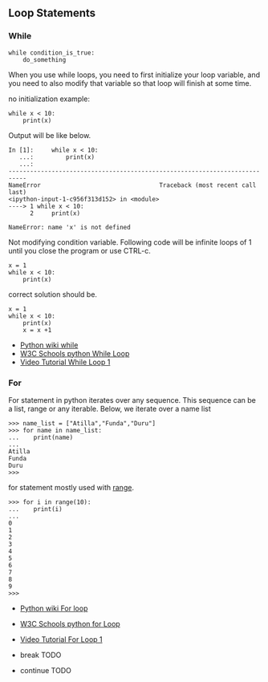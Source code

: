 ## Loop Statements


### While

    while condition_is_true:
        do_something



When you use while loops, you need to first initialize your loop variable, and you need to also modify that variable so that loop will finish at some time.

no initialization example:

    while x < 10: 
        print(x) 

Output will be like below.


    In [1]:     while x < 10:
       ...:         print(x)
       ...:
    ---------------------------------------------------------------------------
    NameError                                 Traceback (most recent call last)
    <ipython-input-1-c956f313d152> in <module>
    ----> 1 while x < 10:
          2     print(x)

    NameError: name 'x' is not defined

Not modifying condition variable. Following code will be infinite loops of 1 until you close the program or use CTRL-c.

    x = 1
    while x < 10: 
        print(x) 


correct solution should be.


    x = 1
    while x < 10: 
        print(x) 
        x = x +1


- [Python wiki while](https://wiki.python.org/moin/WhileLoop)
- [W3C Schools python While Loop](https://www.w3schools.com/python/python_while_loops.asp)
- [Video Tutorial While Loop 1](https://www.youtube.com/watch?v=jSs58VZVLw8)



### For

For statement in python iterates over any sequence.
This sequence can be a list, range or any iterable.
Below, we iterate over a name list

    >>> name_list = ["Atilla","Funda","Duru"]
    >>> for name in name_list:
    ...    print(name)
    ...
    Atilla
    Funda
    Duru
    >>>


for statement mostly used with [range](range.md).


    >>> for i in range(10):
    ...    print(i)
    ...
    0
    1
    2
    3
    4
    5
    6
    7
    8
    9
    >>>



 - [Python wiki For loop](https://wiki.python.org/moin/ForLoop)
 - [W3C Schools python for Loop](https://www.w3schools.com/python/python_for_loops.asp)
 - [Video Tutorial For Loop 1](https://youtu.be/xtXexPSfcZg)

 - break TODO
 - continue TODO